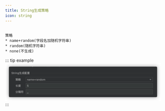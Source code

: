 ```yaml
---
title: String生成策略
icon: string
---
```

## 
```
策略
* name+random(字段名加随机字符串)
* random(随机字符串)
* none(不生成)
```

::: tip example
![](../../.vuepress/public/img/stringGenerate.png)
:::